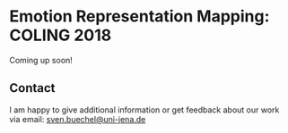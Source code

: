 # Emotion Representation Mapping: COLING 2018
Coming up soon!

## Contact
I am happy to give additional information or get feedback about our work via email: sven.buechel@uni-jena.de
